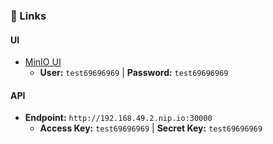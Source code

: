 ### 🔗 Links

#### UI
- [MinIO UI](http://192.168.49.2.nip.io:30001/login)
  - **User:** `test69696969` | **Password:** `test69696969`

#### API
- **Endpoint:** `http://192.168.49.2.nip.io:30000`
  - **Access Key:** `test69696969` | **Secret Key:** `test69696969`

<br><br>

